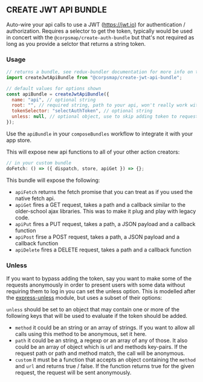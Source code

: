 ## CREATE JWT API BUNDLE

Auto-wire your api calls to use a JWT (https://jwt.io) for authentication / authorization. Requires a selector to get the token, typically would be used in concert with the `@corpsmap/create-auth-bundle` but that's not required as long as you provide a selctor that returns a string token.

### Usage

```js
// returns a bundle, see redux-bundler documentation for more info on that
import createJwtApiBundle from "@corpsmap/create-jwt-api-bundle";

// default values for options shown
const apiBundle = createJwtApiBundle({
  name: "api", // optional string
  root: "", // required string, path to your api, won't really work with the default
  tokenSelector: "selectAuthToken", // optional string
  unless: null, // optional object, use to skip adding token to requests conditionally see below
});
```

Use the `apiBundle` in your `composeBundles` workflow to integrate it with your app store.

This will expose new api functions to all of your other action creators:

```js
// in your custom bundle
doFetch: () => ({ dispatch, store, apiGet }) => {};
```

This bundle will expose the following:

- `apiFetch` returns the fetch promise that you can treat as if you used the native fetch api.
- `apiGet` fires a GET request, takes a path and a callback similar to the older-school ajax libraries. This was to make it plug and play with legacy code.
- `apiPut` fires a PUT request, takes a path, a JSON payload and a callback function
- `apiPost` firse a POST request, takes a path, a JSON payload and a callback function
- `apiDelete` fires a DELETE request, takes a path and a callback function

### Unless

If you want to bypass adding the token, say you want to make some of the requests anonymously in order to present users with some data without requiring them to log in you can set the unless option. This is modelled after the [express-unless](https://github.com/jfromaniello/express-unless) module, but uses a subset of their options:

`unless` should be set to an object that may contain one or more of the following keys that will be used to evaluate if the token should be added.

- `method` it could be an string or an array of strings. If you want to allow all calls using this method to be anonymous, set it here.
- `path` it could be an string, a regexp or an array of any of those. It also could be an array of object which is url and methods key-pairs. If the request path or path and method match, the call will be anonymous.
- `custom` it must be a function that accepts an object containing the `method` and `url` and returns true / false. If the function returns true for the given request, the request will be sent anonymously.
